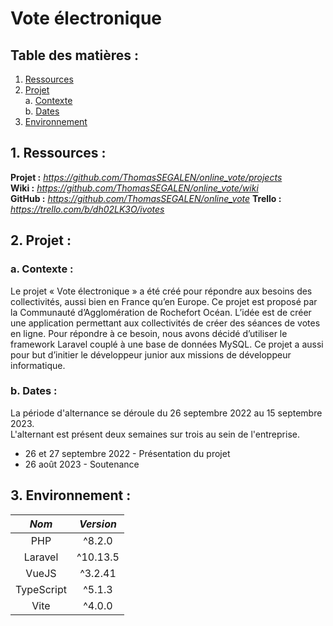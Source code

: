 # Vote électronique

## Table des matières :

1. [Ressources](README.md#1-ressources-)
2. [Projet](README.md#2-projet-)  
   a. [Contexte](README.md#a-contexte-)  
   b. [Dates](README.md#b-dates-)
3. [Environnement](README.md#3-environnement-)

## 1. Ressources :

**Projet :** *https://github.com/ThomasSEGALEN/online_vote/projects*  
**Wiki :** *https://github.com/ThomasSEGALEN/online_vote/wiki*  
**GitHub :** *https://github.com/ThomasSEGALEN/online_vote*
**Trello :** *https://trello.com/b/dh02LK3O/ivotes*

## 2. Projet :

### a. Contexte :

Le projet « Vote électronique » a été créé pour répondre aux besoins des collectivités, aussi bien en France qu’en Europe. Ce projet est proposé par la Communauté d’Agglomération de Rochefort Océan. L’idée est de créer une application permettant aux collectivités de créer des séances de votes en ligne. Pour répondre à ce besoin, nous avons décidé d’utiliser le framework Laravel couplé à une base de données MySQL. Ce projet a aussi pour but d’initier le développeur junior aux missions de développeur informatique.

### b. Dates :

La période d'alternance se déroule du 26 septembre 2022 au 15 septembre 2023.  
L'alternant est présent deux semaines sur trois au sein de l'entreprise.

-   26 et 27 septembre 2022 - Présentation du projet
-   26 août 2023 - Soutenance

## 3. Environnement :

|   _Nom_    | _Version_ |
| :--------: | :-------: |
|    PHP     |  ^8.2.0   |
|  Laravel   |  ^10.13.5 |
|   VueJS    |  ^3.2.41  |
| TypeScript |  ^5.1.3   |
|    Vite    |  ^4.0.0   |
